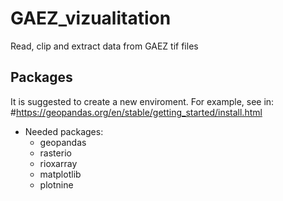 # **GAEZ_vizualitation**
Read, clip and extract data from GAEZ tif files

## **Packages**

It is suggested to create a new enviroment. For example, see in: #https://geopandas.org/en/stable/getting_started/install.html
- Needed packages:
    - geopandas
    - rasterio
    - rioxarray
    - matplotlib
    - plotnine
